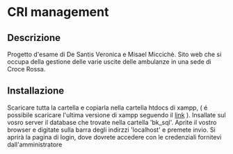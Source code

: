# CRI management
  ## Descrizione
Progetto d'esame di De Santis Veronica e Misael Miccichè. Sito web che si occupa della gestione delle varie uscite delle ambulanze in una sede di Croce Rossa.
    
  ## Installazione
Scaricare tutta la cartella e copiarla nella cartella htdocs di xampp, ( é possibile scaricare l'ultima versione di xampp seguendo il [link](https://www.apachefriends.org/it/download.html)  ). Insallate sul vosro server il database che trovate nella cartella 'bk_sql'. Aprite il vostro browser e digitate sulla barra degli indirzzi 'localhost' e premete invio. Si aprirà la pagina di login, dove dovrete accedere con le credenziali fornitevi dall'amministratore
